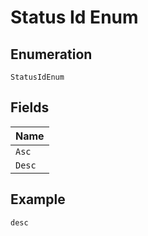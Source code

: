 
# Status Id Enum

## Enumeration

`StatusIdEnum`

## Fields

| Name |
|  --- |
| `Asc` |
| `Desc` |

## Example

```
desc
```

